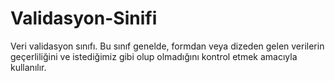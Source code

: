 # Validasyon-Sinifi
Veri validasyon sınıfı. Bu sınıf genelde, formdan veya dizeden gelen verilerin geçerliliğini ve istediğimiz gibi olup olmadığını kontrol etmek amacıyla kullanılır.
